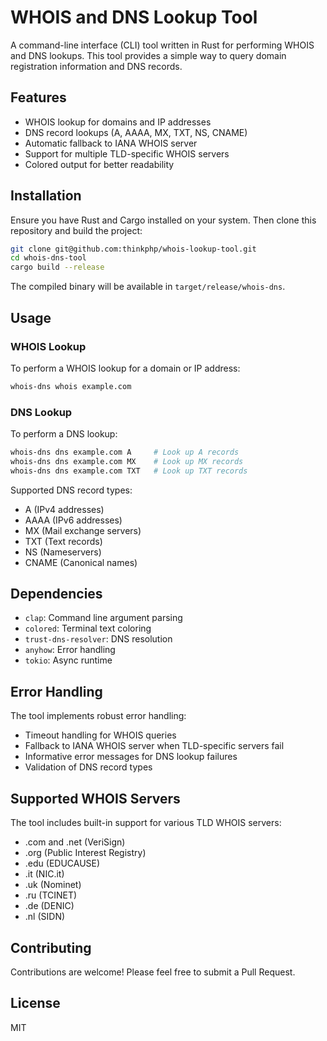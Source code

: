 # WHOIS and DNS Lookup Tool

A command-line interface (CLI) tool written in Rust for performing WHOIS and DNS lookups. This tool provides a simple way to query domain registration information and DNS records.

## Features

- WHOIS lookup for domains and IP addresses
- DNS record lookups (A, AAAA, MX, TXT, NS, CNAME)
- Automatic fallback to IANA WHOIS server
- Support for multiple TLD-specific WHOIS servers
- Colored output for better readability

## Installation

Ensure you have Rust and Cargo installed on your system. Then clone this repository and build the project:

```bash
git clone git@github.com:thinkphp/whois-lookup-tool.git
cd whois-dns-tool
cargo build --release
```

The compiled binary will be available in `target/release/whois-dns`.

## Usage

### WHOIS Lookup

To perform a WHOIS lookup for a domain or IP address:

```bash
whois-dns whois example.com
```

### DNS Lookup

To perform a DNS lookup:

```bash
whois-dns dns example.com A     # Look up A records
whois-dns dns example.com MX    # Look up MX records
whois-dns dns example.com TXT   # Look up TXT records
```

Supported DNS record types:
- A (IPv4 addresses)
- AAAA (IPv6 addresses)
- MX (Mail exchange servers)
- TXT (Text records)
- NS (Nameservers)
- CNAME (Canonical names)

## Dependencies

- `clap`: Command line argument parsing
- `colored`: Terminal text coloring
- `trust-dns-resolver`: DNS resolution
- `anyhow`: Error handling
- `tokio`: Async runtime

## Error Handling

The tool implements robust error handling:
- Timeout handling for WHOIS queries
- Fallback to IANA WHOIS server when TLD-specific servers fail
- Informative error messages for DNS lookup failures
- Validation of DNS record types

## Supported WHOIS Servers

The tool includes built-in support for various TLD WHOIS servers:
- .com and .net (VeriSign)
- .org (Public Interest Registry)
- .edu (EDUCAUSE)
- .it (NIC.it)
- .uk (Nominet)
- .ru (TCINET)
- .de (DENIC)
- .nl (SIDN)

## Contributing

Contributions are welcome! Please feel free to submit a Pull Request.

## License

MIT
